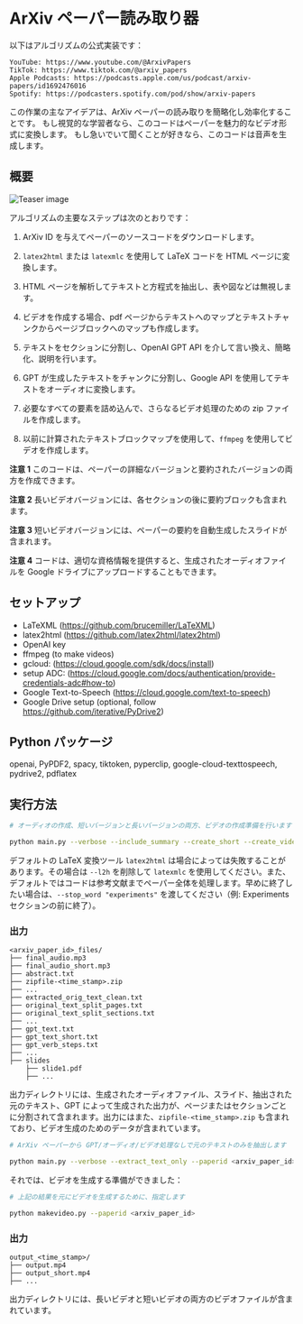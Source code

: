 # ArXiv ペーパー読み取り器

以下はアルゴリズムの公式実装です：

```
YouTube: https://www.youtube.com/@ArxivPapers
TikTok: https://www.tiktok.com/@arxiv_papers
Apple Podcasts: https://podcasts.apple.com/us/podcast/arxiv-papers/id1692476016
Spotify: https://podcasters.spotify.com/pod/show/arxiv-papers
```

この作業の主なアイデアは、ArXiv ペーパーの読み取りを簡略化し効率化することです。
もし視覚的な学習者なら、このコードはペーパーを魅力的なビデオ形式に変換します。
もし急いでいて聞くことが好きなら、このコードは音声を生成します。

## 概要

![Teaser image](./imgs/overview.png)

アルゴリズムの主要なステップは次のとおりです：

1. ArXiv ID を与えてペーパーのソースコードをダウンロードします。

2. `latex2html` または `latexmlc` を使用して LaTeX コードを HTML ページに変換します。

3. HTML ページを解析してテキストと方程式を抽出し、表や図などは無視します。

4. ビデオを作成する場合、pdf ページからテキストへのマップとテキストチャンクからページブロックへのマップも作成します。

5. テキストをセクションに分割し、OpenAI GPT API を介して言い換え、簡略化、説明を行います。

6. GPT が生成したテキストをチャンクに分割し、Google API を使用してテキストをオーディオに変換します。

7. 必要なすべての要素を詰め込んで、さらなるビデオ処理のための zip ファイルを作成します。

8. 以前に計算されたテキストブロックマップを使用して、``ffmpeg`` を使用してビデオを作成します。

**注意 1** このコードは、ペーパーの詳細なバージョンと要約されたバージョンの両方を作成できます。

**注意 2** 長いビデオバージョンには、各セクションの後に要約ブロックも含まれます。

**注意 3** 短いビデオバージョンには、ペーパーの要約を自動生成したスライドが含まれます。

**注意 4** コードは、適切な資格情報を提供すると、生成されたオーディオファイルを Google ドライブにアップロードすることもできます。

## セットアップ
- LaTeXML (https://github.com/brucemiller/LaTeXML)
- latex2html (https://github.com/latex2html/latex2html)
- OpenAI key
- ffmpeg (to make videos)
- gcloud: (https://cloud.google.com/sdk/docs/install)
- setup ADC: (https://cloud.google.com/docs/authentication/provide-credentials-adc#how-to)
- Google Text-to-Speech (https://cloud.google.com/text-to-speech)
- Google Drive setup (optional, follow https://github.com/iterative/PyDrive2)

## Python パッケージ
openai, PyPDF2, spacy, tiktoken, pyperclip, google-cloud-texttospeech, pydrive2, pdflatex

## 実行方法

```.bash
# オーディオの作成、短いバージョンと長いバージョンの両方、ビデオの作成準備を行います

python main.py --verbose --include_summary --create_short --create_video --openai_key <your_key> --paperid <arxiv_paper_id> --l2h
```
デフォルトの LaTeX 変換ツール ``latex2html`` は場合によっては失敗することがあります。その場合は ``--l2h`` を削除して ``latexmlc`` を使用してください。また、デフォルトではコードは参考文献までペーパー全体を処理します。早めに終了したい場合は、``--stop_word "experiments"`` を渡してください（例: Experiments セクションの前に終了）。

### 出力 
```
<arxiv_paper_id>_files/
├── final_audio.mp3
├── final_audio_short.mp3
├── abstract.txt
├── zipfile-<time_stamp>.zip
├── ...
├── extracted_orig_text_clean.txt
├── original_text_split_pages.txt
├── original_text_split_sections.txt
├── ...
├── gpt_text.txt
├── gpt_text_short.txt
├── gpt_verb_steps.txt
├── ...
├── slides
    ├── slide1.pdf
    ├── ...
```
出力ディレクトリには、生成されたオーディオファイル、スライド、抽出された元のテキスト、GPT によって生成された出力が、ページまたはセクションごとに分割されて含まれます。出力にはまた、``zipfile-<time_stamp>.zip`` も含まれており、ビデオ生成のためのデータが含まれています。

```.bash
# ArXiv ペーパーから GPT/オーディオ/ビデオ処理なしで元のテキストのみを抽出します

python main.py --verbose --extract_text_only --paperid <arxiv_paper_id>
```

それでは、ビデオを生成する準備ができました：
```.bash
# 上記の結果を元にビデオを生成するために、指定します

python makevideo.py --paperid <arxiv_paper_id>
```

### 出力 
```
output_<time_stamp>/
├── output.mp4
├── output_short.mp4
├── ...
```
出力ディレクトリには、長いビデオと短いビデオの両方のビデオファイルが含まれています。
